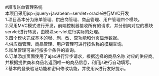 #超市账单管理系统<br/>
本项目采用jsp+jquery+javabean+servlet+oracle进行MVC开发<br/>
1.项目基本分为账单管理、供应商管理、商品管理、用户管理四个模块。<br/>
2.采用MVC模式进行开发，前端控制器接收所有的请求，并分别向对应的模块servlet进行转发，由模块servlet进行实际的处理。<br/>
3.四个模块完成基本的增、删、改、查功能和分页显示数据。<br/>
4.供应商管理、商品管理、用户管理可进行按名称的模糊查询。<br/>
5.账单管理可进行按多个条件的查询。<br/>
6.订单添加页面使用了ajax进行异步请求，根据选择的商品名称 对应的供应商。并根据提供商和商品名返回唯一的商品信息，利用js进行自动填写。<br/>
7.基本的登录验证功能和密码修改功能，并使用js进行友好提示。<br/>
